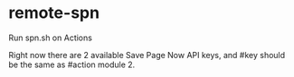 # remote-spn
Run spn.sh on Actions

Right now there are 2 available Save Page Now API keys, and #key should be the same as #action module 2.
